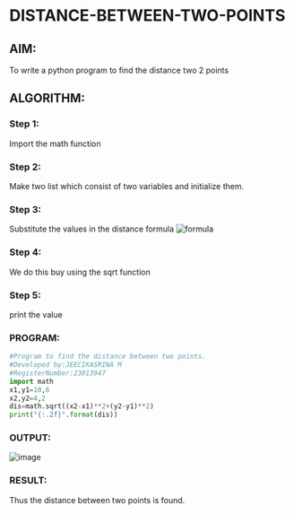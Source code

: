 # DISTANCE-BETWEEN-TWO-POINTS

## AIM:
To write a python program to find the distance two 2 points
## ALGORITHM:
### Step 1: 
Import the math function
### Step 2: 
Make two list which consist of two variables and initialize them.
### Step 3: 
Substitute the values in the distance formula  ![formula](/formula.JPG)
### Step 4: 
We do this buy using the sqrt function
### Step 5: 
print the value
### PROGRAM:
```python
#Program to find the distance between two points.
#Developed by:JEECIKASRINA M
#RegisterNumber:23013947
import math
x1,y1=10,6
x2,y2=4,2
dis=math.sqrt((x2-x1)**2+(y2-y1)**2)
print("{:.2f}".format(dis))
```
  
### OUTPUT:
![image](https://github.com/Jeecikasrina23013947/DISTANCE-BETWEEN-TWO-POINTS/assets/148515300/0abfcdfb-2ca9-4892-abc5-58b4afa42e0e)

### RESULT:
Thus the distance between two points is found.
